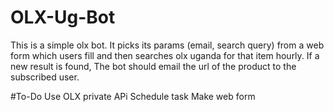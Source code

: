 # OLX-Ug-Bot
This is a simple olx bot. It picks its params (email, search query) from a web form which users fill and then searches olx uganda for that item hourly. If a new result is found, The bot should email the url of the product to the subscribed user.

#To-Do
Use OLX private APi
Schedule task
Make web form
